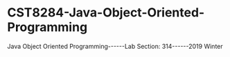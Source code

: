 # CST8284-Java-Object-Oriented-Programming
Java Object Oriented Programming------Lab Section: 314------2019 Winter
